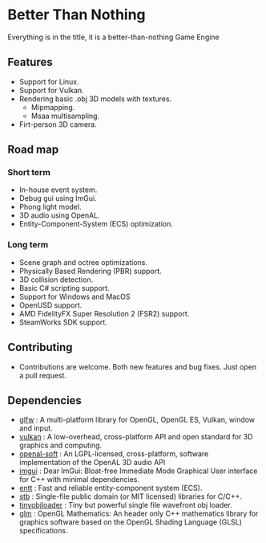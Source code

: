 # Better Than Nothing
Everything is in the title, it is a better-than-nothing Game Engine

## Features

 - Support for Linux.
 - Support for Vulkan.
 - Rendering basic .obj 3D models with textures.
	- Mipmapping.
	- Msaa multisampling.
 - Firt-person 3D camera.

## Road map

### Short term

 - In-house event system.
 - Debug gui using ImGui.
 - Phong light model.
 - 3D audio using OpenAL.
 - Entity-Component-System (ECS) optimization.

### Long term

 - Scene graph and octree optimizations.
 - Physically Based Rendering (PBR) support.
 - 3D collision detection.
 - Basic C# scripting support.
 - Support for Windows and MacOS
 - OpenUSD support.
 - AMD FidelityFX Super Resolution 2 (FSR2) support.
 - SteamWorks SDK support.

## Contributing

 - Contributions are welcome. Both new features and bug fixes. Just open a pull request.

## Dependencies

- [glfw](https://github.com/glfw/glfw) : A multi-platform library for OpenGL, OpenGL ES, Vulkan, window and input.
- [vulkan](https://github.com/KhronosGroup/Vulkan-Headers) : A low-overhead, cross-platform API and open standard for 3D graphics and computing.
- [openal-soft](https://github.com/kcat/openal-soft) : An LGPL-licensed, cross-platform, software implementation of the OpenAL 3D audio API
- [imgui](https://github.com/ocornut/imgui) : Dear ImGui: Bloat-free Immediate Mode Graphical User interface for C++ with minimal dependencies.
- [entt](https://github.com/skypjack/entt) : Fast and reliable entity-component system (ECS).
- [stb](https://github.com/nothings/stb) : Single-file public domain (or MIT licensed) libraries for C/C++.
- [tinyobjloader](https://github.com/tinyobjloader/tinyobjloader) : Tiny but powerful single file wavefront obj loader.
- [glm](https://github.com/g-truc/glm) : OpenGL Mathematics: An header only C++ mathematics library for graphics software based on the OpenGL Shading Language (GLSL) specifications.
